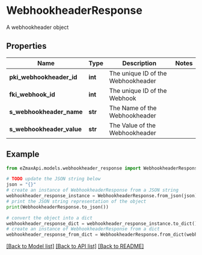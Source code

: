 # WebhookheaderResponse

A webhookheader object

## Properties

Name | Type | Description | Notes
------------ | ------------- | ------------- | -------------
**pki_webhookheader_id** | **int** | The unique ID of the Webhookheader | 
**fki_webhook_id** | **int** | The unique ID of the Webhook | 
**s_webhookheader_name** | **str** | The Name of the Webhookheader | 
**s_webhookheader_value** | **str** | The Value of the Webhookheader | 

## Example

```python
from eZmaxApi.models.webhookheader_response import WebhookheaderResponse

# TODO update the JSON string below
json = "{}"
# create an instance of WebhookheaderResponse from a JSON string
webhookheader_response_instance = WebhookheaderResponse.from_json(json)
# print the JSON string representation of the object
print(WebhookheaderResponse.to_json())

# convert the object into a dict
webhookheader_response_dict = webhookheader_response_instance.to_dict()
# create an instance of WebhookheaderResponse from a dict
webhookheader_response_from_dict = WebhookheaderResponse.from_dict(webhookheader_response_dict)
```
[[Back to Model list]](../README.md#documentation-for-models) [[Back to API list]](../README.md#documentation-for-api-endpoints) [[Back to README]](../README.md)



